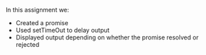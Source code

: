 In this assignment we:
* Created a promise
* Used setTimeOut to delay output
* Displayed output depending on whether the promise resolved or rejected